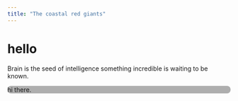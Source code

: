 ```yaml
---
title: "The coastal red giants"
---
```


# hello

Brain is the seed of intelligence something incredible is waiting to be known.

<p style="background: #aeaeae; border-radius: 8px">
hi there.
</p>
